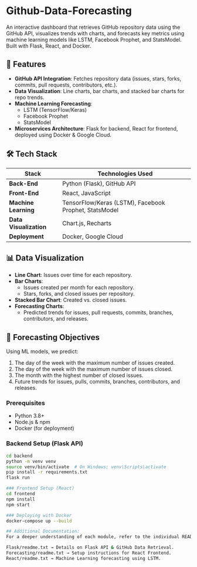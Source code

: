 # Github-Data-Forecasting
An interactive dashboard that retrieves GitHub repository data using the GitHub API, visualizes trends with charts, and forecasts key metrics using machine learning models like LSTM, Facebook Prophet, and StatsModel. Built with Flask, React, and Docker.


## 🚀 Features

- **GitHub API Integration**: Fetches repository data (issues, stars, forks, commits, pull requests, contributors, etc.).
- **Data Visualization**: Line charts, bar charts, and stacked bar charts for repo trends.
- **Machine Learning Forecasting**:
  - LSTM (TensorFlow/Keras)
  - Facebook Prophet
  - StatsModel
- **Microservices Architecture**: Flask for backend, React for frontend, deployed using Docker & Google Cloud.

## 🛠️ Tech Stack

| Stack                  | Technologies Used                                     |
|------------------------|-------------------------------------------------------|
| **Back-End**           | Python (Flask), GitHub API                            |
| **Front-End**          | React, JavaScript                                     |
| **Machine Learning**   | TensorFlow/Keras (LSTM), Facebook Prophet, StatsModel |
| **Data Visualization** | Chart.js, Recharts                                    |
| **Deployment**         | Docker, Google Cloud                                          |

## 📊 Data Visualization

- **Line Chart**: Issues over time for each repository.
- **Bar Charts**:
  - Issues created per month for each repository.
  - Stars, forks, and closed issues per repository.
- **Stacked Bar Chart**: Created vs. closed issues.
- **Forecasting Charts**:
  - Predicted trends for issues, pull requests, commits, branches, contributors, and releases.

## 🔮 Forecasting Objectives

Using ML models, we predict:
1. The day of the week with the maximum number of issues created.
2. The day of the week with the maximum number of issues closed.
3. The month with the highest number of closed issues.
4. Future trends for issues, pulls, commits, branches, contributors, and releases.


### Prerequisites
- Python 3.8+
- Node.js & npm
- Docker (for deployment)

### Backend Setup (Flask API)
```sh
cd backend
python -m venv venv
source venv/bin/activate  # On Windows: venv\Scripts\activate
pip install -r requirements.txt
flask run

### Frontend Setup (React)
cd frontend
npm install
npm start

### Deploying with Docker
docker-compose up --build

## Additional Documentation:
For a deeper understanding of each module, refer to the individual README files inside:

Flask/readme.txt → Details on Flask API & GitHub Data Retrieval.
Forecasting/readme.txt → Setup instructions for React Frontend.
React/readme.txt → Machine Learning forecasting using LSTM.

